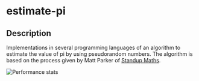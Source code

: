 # estimate-pi

## Description

Implementations in several programming languages of an algorithm to estimate the value of pi by using pseudorandom numbers. The algorithm is based on the process given by Matt Parker of [Standup Maths](https://www.youtube.com/watch?v=RZBhSi_PwHU).

![Performance stats](https://docs.google.com/spreadsheets/d/e/2PACX-1vR1SyRMrdmPEf6gXgfvdEXJqs6-sqIgpq3z3R6HXxoS10OLPprLmWWx8HZwLTrqLURx6pnthEDD45HB/pubchart?oid=1935298427&format=image)
